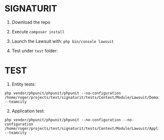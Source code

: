 # SIGNATURIT

1. Download the repo

2. Execute `composer install`

3. Launch the Lawsuit with: `php bin/console lawsuit`

4. Test under `test` folder:

# TEST

1. Entity tests:
 ```
 php vendor/phpunit/phpunit/phpunit --no-configuration /home/roger/projects/test/signaturit/tests/Context/Module/Lawsuit/Domain/Entity --teamcity
 ```

2. Application test:
 ```
 php vendor/phpunit/phpunit/phpunit --no-configuration --no-configuration /home/roger/projects/test/signaturit/tests/Context/Module/Lawsuit/Application --teamcity
 ```
